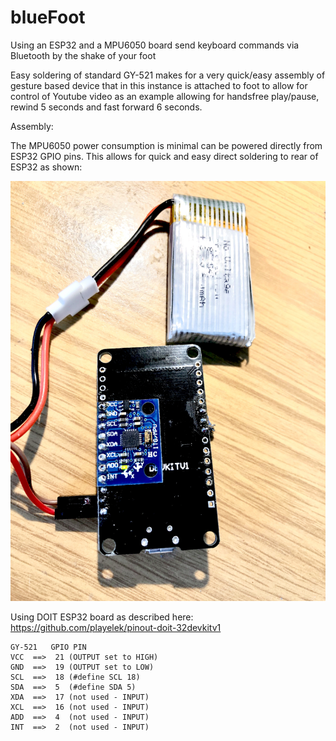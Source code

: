 # blueFoot
Using an ESP32 and a MPU6050 board send keyboard commands via Bluetooth by the shake of your foot


Easy soldering of standard GY-521 makes for a very quick/easy assembly of gesture based device that in this instance is attached to foot to allow for control of Youtube video as an example allowing for handsfree play/pause, rewind 5 seconds and fast forward 6 seconds.  


Assembly:

The MPU6050 power consumption is minimal can be powered directly from ESP32 GPIO pins. This allows for quick and easy direct soldering to rear of ESP32 as shown:

<p align='center'>
<img src='https://github.com/3gyptian/blueFoot/blob/master/IMG_8743.JPG' width='900'/>
</p>


Using DOIT ESP32 board as described here:
https://github.com/playelek/pinout-doit-32devkitv1


```
GY-521   GPIO PIN
VCC  ==>  21 (OUTPUT set to HIGH)
GND  ==>  19 (OUTPUT set to LOW)
SCL  ==>  18 (#define SCL 18)
SDA  ==>  5  (#define SDA 5)
XDA  ==>  17 (not used - INPUT)
XCL  ==>  16 (not used - INPUT)
ADD  ==>  4  (not used - INPUT)
INT  ==>  2  (not used - INPUT)
```





